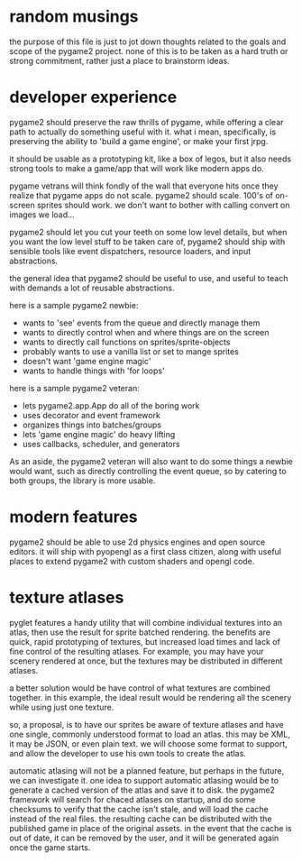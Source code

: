 random musings
==============

the purpose of this file is just to jot down thoughts related to the goals and
scope of the pygame2 project.  none of this is to be taken as a hard truth or
strong commitment, rather just a place to brainstorm ideas.


developer experience
====================

pygame2 should preserve the raw thrills of pygame, while offering a clear path
to actually do something useful with it.  what i mean, specifically, is 
preserving the ability to 'build a game engine', or make your first jrpg.

it should be usable as a prototyping kit, like a box of legos, but it also
needs strong tools to make a game/app that will work like modern apps do.

pygame vetrans will think fondly of the wall that everyone hits once they
realize that pygame apps do not scale.  pygame2 should scale.  100's of
on-screen sprites should work.  we don't want to bother with calling convert
on images we load...

pygame2 should let you cut your teeth on some low level details, but when you
want the low level stuff to be taken care of, pygame2 should ship with
sensible tools like event dispatchers, resource loaders, and input abstractions.

the general idea that pygame2 should be useful to use, and useful
to teach with demands a lot of reusable abstractions.

here is a sample pygame2 newbie:
* wants to 'see' events from the queue and directly manage them
* wants to directly control when and where things are on the screen
* wants to directly call functions on sprites/sprite-objects
* probably wants to use a vanilla list or set to mange sprites
* doesn't want 'game engine magic'
* wants to handle things with 'for loops'

here is a sample pygame2 veteran:
* lets pygame2.app.App do all of the boring work
* uses decorator and event framework
* organizes things into batches/groups
* lets 'game engine magic' do heavy lifting
* uses callbacks, scheduler, and generators

As an aside, the pygame2 veteran will also want to do some things
a newbie would want, such as directly controlling the event queue,
so by catering to both groups, the library is more usable.


modern features
===============

pygame2 should be able to use 2d physics engines and open source editors.
it will ship with pyopengl as a first class citizen, along with useful places
to extend pygame2 with custom shaders and opengl code.


texture atlases
===============

pyglet features a handy utility that will combine individual textures into an
atlas, then use the result for sprite batched rendering.  the benefits are
quick, rapid prototyping of textures, but increased load times and lack of
fine control of the resulting atlases.  For example, you may have your scenery
rendered at once, but the textures may be distributed in different atlases.

a better solution would be have control of what textures are combined together.
in this example, the ideal result would be rendering all the scenery while using
just one texture.

so, a proposal, is to have our sprites be aware of texture atlases and have one
single, commonly understood format to load an atlas.  this may be XML, it may be
JSON, or even plain text.  we will choose some format to support, and allow the
developer to use his own tools to create the atlas.

automatic atlasing will not be a planned feature, but perhaps in the future,
we can investigate it.  one idea to support automatic atlasing would be to
generate a cached version of the atlas and save it to disk.  the pygame2
framework will search for chaced atlases on startup, and do some checksums to
verify that the cache isn't stale, and will load the cache instead of the real
files.  the resulting cache can be distributed with the published game in place
of the original assets.  in the event that the cache is out of date, it can be
removed by the user, and it will be generated again once the game starts.
